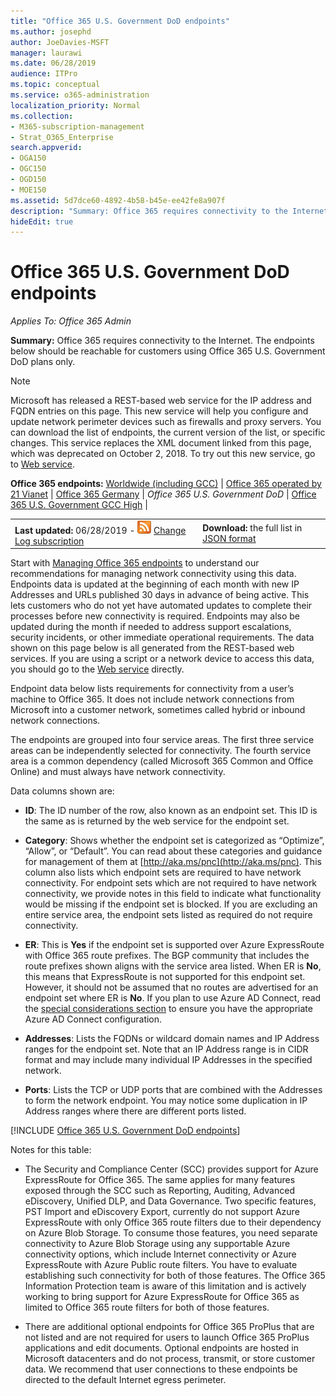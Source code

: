 ```yaml
---
title: "Office 365 U.S. Government DoD endpoints"
ms.author: josephd
author: JoeDavies-MSFT
manager: laurawi
ms.date: 06/28/2019
audience: ITPro
ms.topic: conceptual
ms.service: o365-administration
localization_priority: Normal
ms.collection: 
- M365-subscription-management
- Strat_O365_Enterprise
search.appverid:
- OGA150
- OGC150
- OGD150
- MOE150
ms.assetid: 5d7dce60-4892-4b58-b45e-ee42fe8a907f
description: "Summary: Office 365 requires connectivity to the Internet. The endpoints below should be reachable for customers using Office 365 U.S. Government DoD plans only."
hideEdit: true
---
```


# Office 365 U.S. Government DoD endpoints

*Applies To: Office 365 Admin*

 **Summary:** Office 365 requires connectivity to the Internet. The endpoints below should be reachable for customers using Office 365 U.S. Government DoD plans only.
  
> [!NOTE]
> Microsoft has released a REST-based web service for the IP address and FQDN entries on this page. This new service will help you configure and update network perimeter devices such as firewalls and proxy servers. You can download the list of endpoints, the current version of the list, or specific changes. This service replaces the XML document linked from this page, which was deprecated on October 2, 2018. To try out this new service, go to [Web service](office-365-ip-web-service.md).
  
 **Office 365 endpoints:** [Worldwide (including GCC)](urls-and-ip-address-ranges.md) | [Office 365 operated by 21 Vianet](urls-and-ip-address-ranges-21vianet.md)  | [Office 365 Germany](office-365-germany-endpoints.md) | *Office 365 U.S. Government DoD* | [Office 365 U.S. Government GCC High](office-365-u-s-government-gcc-high-endpoints.md) |
  
|||
|:-----|:-----|
|**Last updated:** 06/28/2019 - ![RSS](media/5dc6bb29-25db-4f44-9580-77c735492c4b.png) [Change Log subscription](https://endpoints.office.com/version/USGOVDoD?allversions=true&format=rss&clientrequestid=b10c5ed1-bad1-445f-b386-b919946339a7) <br/> |**Download:** the full list in [JSON format](https://endpoints.office.com/endpoints/USGOVDoD?clientrequestid=b10c5ed1-bad1-445f-b386-b919946339a7) <br/> |
   
 Start with [Managing Office 365 endpoints](managing-office-365-endpoints.md) to understand our recommendations for managing network connectivity using this data. Endpoints data is updated at the beginning of each month with new IP Addresses and URLs published 30 days in advance of being active. This lets customers who do not yet have automated updates to complete their processes before new connectivity is required. Endpoints may also be updated during the month if needed to address support escalations, security incidents, or other immediate operational requirements. The data shown on this page below is all generated from the REST-based web services. If you are using a script or a network device to access this data, you should go to the [Web service](office-365-ip-web-service.md) directly.

Endpoint data below lists requirements for connectivity from a user’s machine to Office 365. It does not include network connections from Microsoft into a customer network, sometimes called hybrid or inbound network connections.

The endpoints are grouped into four service areas. The first three service areas can be independently selected for connectivity. The fourth service area is a common dependency (called Microsoft 365 Common and Office Online) and must always have network connectivity.

Data columns shown are:

- **ID**: The ID number of the row, also known as an endpoint set. This ID is the same as is returned by the web service for the endpoint set.

- **Category**: Shows whether the endpoint set is categorized as “Optimize”, “Allow”, or “Default”. You can read about these categories and guidance for management of them at [http://aka.ms/pnc](http://aka.ms/pnc). This column also lists which endpoint sets are required to have network connectivity. For endpoint sets which are not required to have network connectivity, we provide notes in this field to indicate what functionality would be missing if the endpoint set is blocked. If you are excluding an entire service area, the endpoint sets listed as required do not require connectivity.

- **ER**: This is **Yes** if the endpoint set is supported over Azure ExpressRoute with Office 365 route prefixes. The BGP community that includes the route prefixes shown aligns with the service area listed. When ER is **No**, this means that ExpressRoute is not supported for this endpoint set. However, it should not be assumed that no routes are advertised for an endpoint set where ER is **No**. If you plan to use Azure AD Connect, read the [special considerations section](https://docs.microsoft.com/azure/active-directory/connect/active-directory-AADconnect-instances#microsoft-azure-government-cloud) to ensure you have the appropriate Azure AD Connect configuration.

- **Addresses**: Lists the FQDNs or wildcard domain names and IP Address ranges for the endpoint set. Note that an IP Address range is in CIDR format and may include many individual IP Addresses in the specified network.
 
- **Ports**: Lists the TCP or UDP ports that are combined with the Addresses to form the network endpoint. You may notice some duplication in IP Address ranges where there are different ports listed.
 
[!INCLUDE [Office 365 U.S. Government DoD endpoints](./includes/office-365-u.s.-government-dod-endpoints.md)]
  
Notes for this table:

- The Security and Compliance Center (SCC) provides support for Azure ExpressRoute for Office 365. The same applies for many features exposed through the SCC such as Reporting, Auditing, Advanced eDiscovery, Unified DLP, and Data Governance. Two specific features, PST Import and eDiscovery Export, currently do not support Azure ExpressRoute with only Office 365 route filters due to their dependency on Azure Blob Storage. To consume those features, you need separate connectivity to Azure Blob Storage using any supportable Azure connectivity options, which include Internet connectivity or Azure ExpressRoute with Azure Public route filters. You have to evaluate establishing such connectivity for both of those features. The Office 365 Information Protection team is aware of this limitation and is actively working to bring support for Azure ExpressRoute for Office 365 as limited to Office 365 route filters for both of those features.

- There are additional optional endpoints for Office 365 ProPlus that are not listed and are not required for users to launch Office 365 ProPlus applications and edit documents. Optional endpoints are hosted in Microsoft datacenters and do not process, transmit, or store customer data. We recommend that user connections to these endpoints be directed to the default Internet egress perimeter.
